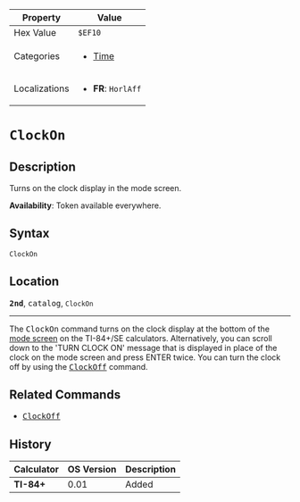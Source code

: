 | Property      | Value |
|---------------|-------|
| Hex Value     | `$EF10`|
| Categories    | <ul><li>[Time](<../categories/Time.md>)</li></ul> |
| Localizations | <ul><li><b>FR</b>: `HorlAff`</li></ul> |

# `ClockOn`

## Description
Turns on the clock display in the mode screen.


<b>Availability</b>: Token available everywhere.

## Syntax
`ClockOn`

## Location
<tt><kbd><b>2nd</b></kbd></tt>, <kbd>catalog</kbd>, `ClockOn`
<hr>

The <tt>ClockOn</tt> command turns on the clock display at the bottom of the [mode screen](/settings) on the TI-84+/SE calculators. Alternatively, you can scroll down to the 'TURN CLOCK ON' message that is displayed in place of the clock on the mode screen and press ENTER twice. You can turn the clock off by using the <tt><a href="/clockoff">ClockOff</a></tt> command.

## Related Commands

*   <tt><a href="/clockoff">ClockOff</a></tt>

## History
| Calculator | OS Version | Description |
|------------|------------|-------------|
| <b>TI-84+</b> | 0.01 | Added |


